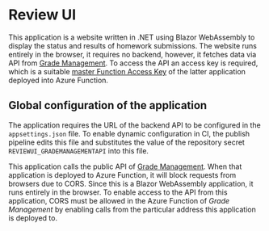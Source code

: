 # Review UI

This application is a website written in .NET using Blazor WebAssembly to display the status and results of homework submissions. The website runs entirely in the browser, it requires no backend, however, it fetches data via API from [Grade Management](../grade-management). To access the API an access key is required, which is a suitable [master Function Access Key](https://docs.microsoft.com/en-us/azure/azure-functions/security-concepts?tabs=v4#function-access-keys) of the latter application deployed into Azure Function.

## Global configuration of the application

The application requires the URL of the backend API to be configured in the `appsettings.json` file. To enable dynamic configuration in CI, the publish pipeline edits this file and substitutes the value of the repository secret `REVIEWUI_GRADEMANAGEMENTAPI` into this file.

This application calls the public API of [Grade Management](../grade-management). When that application is deployed to Azure Function, it will block requests from browsers due to CORS. Since this is a Blazor WebAssembly application, it runs entirely in the browser. To enable access to the API from this application, CORS must be allowed in the Azure Function of _Grade Management_ by enabling calls from the particular address this application is deployed to.
